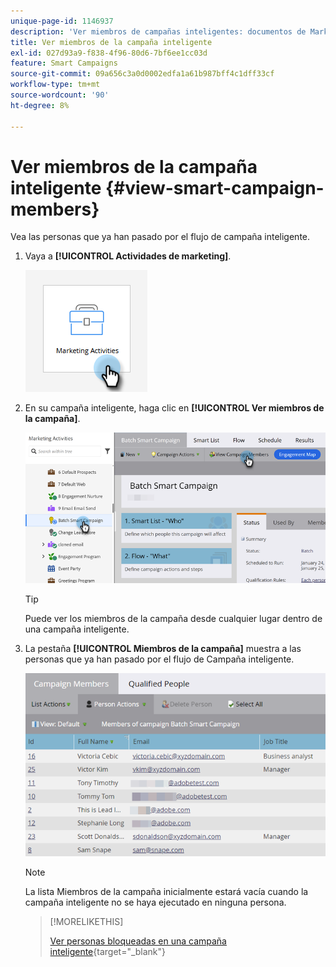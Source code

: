 ```yaml
---
unique-page-id: 1146937
description: 'Ver miembros de campañas inteligentes: documentos de Marketo, documentación del producto'
title: Ver miembros de la campaña inteligente
exl-id: 027d93a9-f838-4f96-80d6-7bf6ee1cc03d
feature: Smart Campaigns
source-git-commit: 09a656c3a0d0002edfa1a61b987bff4c1dff33cf
workflow-type: tm+mt
source-wordcount: '90'
ht-degree: 8%

---
```


# Ver miembros de la campaña inteligente {#view-smart-campaign-members}

Vea las personas que ya han pasado por el flujo de campaña inteligente.

1. Vaya a **[!UICONTROL Actividades de marketing]**.

   ![](assets/view-smart-campaign-members-1.png)

1. En su campaña inteligente, haga clic en **[!UICONTROL Ver miembros de la campaña]**.

   ![](assets/view-smart-campaign-members-2.png)

   >[!TIP]
   >
   >Puede ver los miembros de la campaña desde cualquier lugar dentro de una campaña inteligente.

1. La pestaña **[!UICONTROL Miembros de la campaña]** muestra a las personas que ya han pasado por el flujo de Campaña inteligente.

   ![](assets/view-smart-campaign-members-3.png)

   >[!NOTE]
   >
   >La lista Miembros de la campaña inicialmente estará vacía cuando la campaña inteligente no se haya ejecutado en ninguna persona.

   >[!MORELIKETHIS]
   >
   >[Ver personas bloqueadas en una campaña inteligente](/help/marketo/product-docs/core-marketo-concepts/smart-campaigns/smart-campaign-data/view-blocked-people-in-a-smart-campaign.md){target="_blank"}

